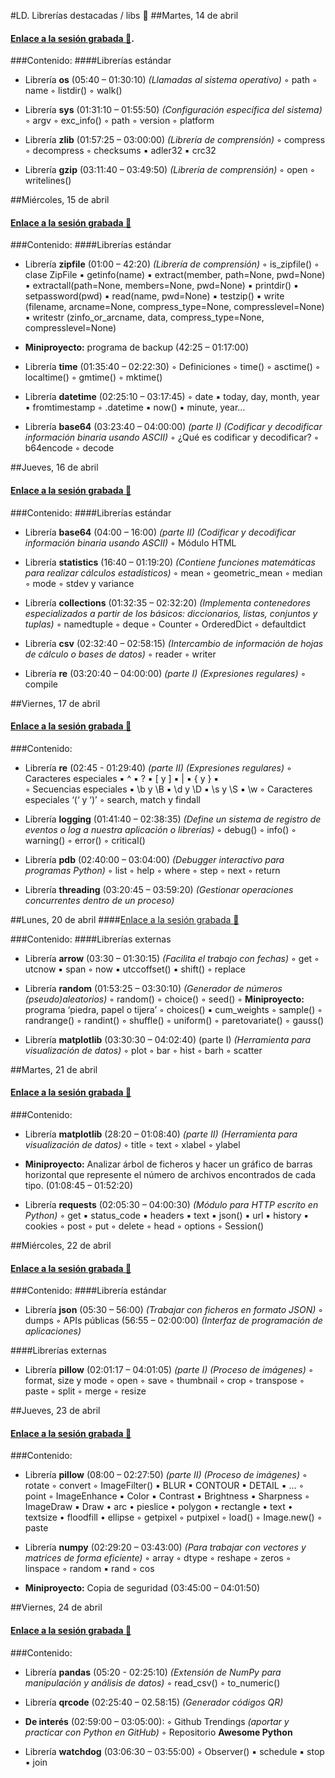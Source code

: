 #LD. Librerías destacadas / libs :aerial_tramway:
##Martes, 14 de abril

#### [Enlace a la sesión grabada :beginner:](https://us.bbcollab.com/recording/57d0753cbfa34416befb24c342e70206).

###Contenido:
####Librerías estándar

- Librería **os** (05:40 – 01:30:10)
*(Llamadas al sistema operativo)*
◦ path
◦ name
◦ listdir()
◦ walk()

- Librería **sys** (01:31:10 – 01:55:50)
*(Configuración específica del sistema)*
◦ argv
◦ exc_info()
◦ path
◦ version
◦ platform

- Librería **zlib** (01:57:25 – 03:00:00)
*(Librería de comprensión)*
◦ compress
◦ decompress
◦ checksums
    ▪ adler32
	▪ crc32

- Librería **gzip** (03:11:40 – 03:49:50)
*(Librería de comprensión)*
◦ open
◦ writelines()

##Miércoles, 15 de abril

#### [Enlace a la sesión grabada :beginner:](https://us.bbcollab.com/recording/6a5eccadc94248d39f73e587677f7442)

###Contenido:
####Librerías estándar
- Librería **zipfile** (01:00 – 42:20)
*(Librería de comprensión)*
◦ is_zipfile()
◦ clase ZipFile
    ▪ getinfo(name)
    ▪ extract(member, path=None, pwd=None)
    ▪ extractall(path=None, members=None, pwd=None)
    ▪ printdir()
    ▪ setpassword(pwd)
    ▪ read(name, pwd=None)
    ▪ testzip()
    ▪ write (filename, arcname=None, compress_type=None, compresslevel=None)
    ▪ writestr (zinfo_or_arcname, data, compress_type=None, compresslevel=None)

- **Miniproyecto:** programa de backup (42:25 – 01:17:00)


- Librería **time** (01:35:40 – 02:22:30)
◦ Definiciones
◦ time()
◦ asctime()
◦ localtime()
◦ gmtime()
◦ mktime()

- Librería **datetime** (02:25:10 – 03:17:45)
◦ date
    ▪ today, day, month, year
    ▪ fromtimestamp
◦ .datetime
    ▪ now()
    ▪ minute, year…

- Librería **base64** (03:23:40 – 04:00:00) *(parte I)*
*(Codificar y decodificar información binaria usando ASCII)*
◦ ¿Qué es codificar y decodificar?
◦ b64encode
◦ decode

##Jueves, 16 de abril

#### [Enlace a la sesión grabada :beginner:](https://us.bbcollab.com/recording/c9a64768efd04e05b72af6afdb5647a1)

###Contenido:
####Librerías estándar
- Librería **base64** (04:00 – 16:00) *(parte II)*
*(Codificar y decodificar información binaria usando ASCII)*
◦ Módulo HTML

- Librería **statistics** (16:40 – 01:19:20)
*(Contiene funciones matemáticas para realizar cálculos estadísticos)*
◦ mean
◦ geometric_mean
◦ median
◦ mode
◦ stdev y variance

- Librería **collections** (01:32:35 – 02:32:20)
*(Implementa contenedores especializados a partir de los básicos: diccionarios, listas, conjuntos y tuplas)*
◦ namedtuple
◦ deque
◦ Counter
◦ OrderedDict
◦ defaultdict

- Librería **csv** (02:32:40 – 02:58:15)
*(Intercambio de información de hojas de cálculo o bases de datos)*
◦ reader
◦ writer

- Librería **re** (03:20:40 – 04:00:00) *(parte I)*
*(Expresiones regulares)*
◦ compile

##Viernes, 17 de abril

#### [Enlace a la sesión grabada :beginner:](https://us.bbcollab.com/recording/022e4743fea4480793cb5ffa3b9b19d4)

###Contenido:
- Librería **re** (02:45 - 01:29:40) *(parte II)*
*(Expresiones regulares)*
◦ Caracteres especiales
    ▪ ^
    ▪ ?
    ▪ [ y ]
    ▪ |
    ▪ { y }
    ▪ \
◦ Secuencias especiales
    ▪ \b y \B
    ▪ \d y \D
    ▪ \s y \S
    ▪ \w
◦ Caracteres especiales ‘(‘ y ‘)’
◦ search, match y findall

- Librería **logging** (01:41:40 – 02:38:35)
*(Define un sistema de registro de eventos o log a nuestra aplicación o librerías)*
◦ debug()
◦ info()
◦ warning()
◦ error()
◦ critical()

- Librería **pdb** (02:40:00 – 03:04:00)
*(Debugger interactivo para programas Python)*
◦ list
◦ help
◦ where
◦ step
◦ next
◦ return

- Librería **threading** (03:20:45 – 03:59:20)
*(Gestionar operaciones concurrentes dentro de un proceso)*

##Lunes, 20 de abril
####[Enlace a la sesión grabada :beginner:](https://us.bbcollab.com/recording/a27814b5362f40ac9e7a30adad68d1b5)

###Contenido:
####Librerías externas
- Librería **arrow** (03:30 – 01:30:15)
*(Facilita el trabajo con fechas)*
◦ get
◦ utcnow
    ▪ span
◦ now
    ▪ utccoffset()
    ▪ shift()
◦ replace

- Librería **random** (01:53:25 – 03:30:10)
*(Generador de números (pseudo)aleatorios)*
◦ random()
◦ choice()
◦ seed()
◦ **Miniproyecto:** programa ‘piedra, papel o tijera’
◦ choices()
    ▪ cum_weights
◦ sample()
◦ randrange()
◦ randint()
◦ shuffle()
◦ uniform()
◦ paretovariate()
◦ gauss()

- Librería **matplotlib** (03:30:30 – 04:02:40) (parte I)
*(Herramienta para visualización de datos)*
◦ plot
◦ bar
◦ hist
◦ barh
◦ scatter

##Martes, 21 de abril

#### [Enlace a la sesión grabada :beginner:](https://us.bbcollab.com/recording/1fbd9ff57ac946099a24fa27213ad203 )

###Contenido:
- Librería **matplotlib** (28:20 – 01:08:40) *(parte II)*
*(Herramienta para visualización de datos)*
◦ title
◦ text
◦ xlabel
◦ ylabel

- **Miniproyecto:** Analizar árbol de ficheros y hacer un gráfico de barras horizontal que represente el número de archivos encontrados de cada tipo. (01:08:45 – 01:52:20)

- Librería **requests** (02:05:30 – 04:00:30)
*(Módulo para HTTP escrito en Python)*
◦ get
    ▪ status_code
    ▪ headers
    ▪ text
    ▪ json()
    ▪ url
    ▪ history
    ▪ cookies
◦ post
◦ put
◦ delete
◦ head
◦ options
◦ Session()

##Miércoles, 22 de abril

#### [Enlace a la sesión grabada :beginner:](https://us.bbcollab.com/recording/9b6b74c1e54f49da92b2fb87f0893f88)

###Contenido:
####Librería estándar
- Librería **json** (05:30 – 56:00)
*(Trabajar con ficheros en formato JSON)*
◦ dumps
◦ APIs públicas (56:55 – 02:00:00)
  *(Interfaz de programación de aplicaciones)*

####Librerías externas
- Librería **pillow** (02:01:17 – 04:01:05) *(parte I)*
*(Proceso de imágenes)*
◦ format, size y mode
◦ open
◦ save
◦ thumbnail
◦ crop
◦ transpose
◦ paste
◦ split
◦ merge
◦ resize

##Jueves, 23 de abril

#### [Enlace a la sesión grabada :beginner:](https://us.bbcollab.com/recording/f17c2054875241678981d2312edeee87)

###Contenido:
- Librería **pillow** (08:00 – 02:27:50) *(parte II)*
*(Proceso de imágenes)*
◦ rotate
◦ convert
◦ ImageFilter()
    ▪ BLUR
    ▪ CONTOUR
    ▪ DETAIL
    ▪ …
◦ point
◦ ImageEnhance
    ▪ Color
    ▪ Contrast
    ▪ Brightness
    ▪ Sharpness
◦ ImageDraw
  ▪ Draw
  • arc
  • pieslice
  • polygon
  • rectangle
  • text
  • textsize
  • floodfill
  • ellipse
◦ getpixel
◦ putpixel
◦ load()
◦ Image.new()
◦ paste

- Librería **numpy** (02:29:20 – 03:43:00)
*(Para trabajar con vectores y matrices de forma eficiente)*
◦ array
◦ dtype
◦ reshape
◦ zeros
◦ linspace
◦ random
    ▪ rand
◦ cos

- **Miniproyecto:** Copia de seguridad (03:45:00 – 04:01:50)

##Viernes, 24 de abril

#### [Enlace a la sesión grabada :beginner:](https://us.bbcollab.com/recording/e531751ef17f44589223fbfd4f7de5e8)

###Contenido:
- Librería **pandas** (05:20 - 02:25:10)
*(Extensión de NumPy para manipulación y análisis de datos)*
◦ read_csv()
◦ to_numeric()

- Librería **qrcode** (02:25:40 – 02.58:15)
*(Generador códigos QR)*

- **De interés** (02:59:00 – 03:05:00):
◦ Github Trendings
  *(aportar y practicar con Python en GitHub)*
◦ Repositorio **Awesome Python**

- Librería **watchdog** (03:06:30 – 03:55:00)
◦ Observer()
    ▪ schedule
    ▪ stop
    ▪ join
